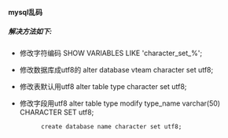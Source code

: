 #### mysql乱码
##### 解决方法如下:

- 修改字符编码
        SHOW VARIABLES LIKE 'character_set_%';
- 修改数据库成utf8的
        alter database vteam character set utf8;
- 修改表默认用utf8
            alter table type character set utf8;
- 修改字段用utf8
            alter table type modify type_name varchar(50) CHARACTER SET utf8;

            create database name character set utf8;